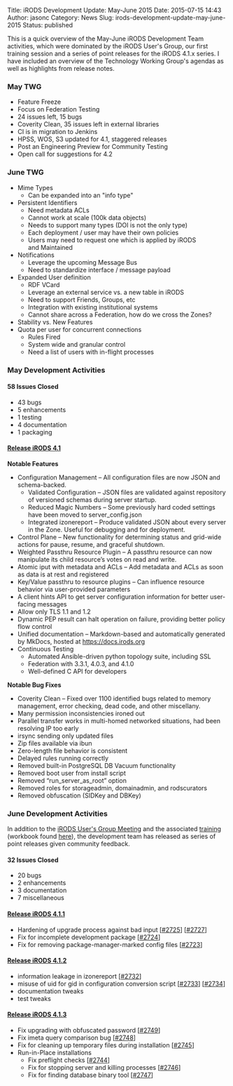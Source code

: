 Title: iRODS Development Update: May-June 2015
Date: 2015-07-15 14:43
Author: jasonc
Category: News
Slug: irods-development-update-may-june-2015
Status: published

This is a quick overview of the May-June iRODS Development Team
activities, which were dominated by the iRODS User's Group, our first
training session and a series of point releases for the iRODS 4.1.x
series. I have included an overview of the Technology Working Group's
agendas as well as highlights from release notes.  
<!--more-->

### May TWG

-   Feature Freeze
-   Focus on Federation Testing
-   24 issues left, 15 bugs
-   Coverity Clean, 35 issues left in external libraries
-   CI is in migration to Jenkins
-   HPSS, WOS, S3 updated for 4.1, staggered releases
-   Post an Engineering Preview for Community Testing
-   Open call for suggestions for 4.2

### June TWG

-   Mime Types
    -   Can be expanded into an "info type"
-   Persistent Identifiers
    -   Need metadata ACLs
    -   Cannot work at scale (100k data objects)
    -   Needs to support many types (DOI is not the only type)
    -   Each deployment / user may have their own policies
    -   Users may need to request one which is applied by iRODS
        and Maintained
-   Notifications
    -   Leverage the upcoming Message Bus
    -   Need to standardize interface / message payload
-   Expanded User definition
    -   RDF VCard
    -   Leverage an external service vs. a new table in iRODS
    -   Need to support Friends, Groups, etc
    -   Integration with existing institutional systems
    -   Cannot share across a Federation, how do we cross the Zones?
-   Stability vs. New Features
-   Quota per user for concurrent connections
    -   Rules Fired
    -   System wide and granular control
    -   Need a list of users with in-flight processes

### May Development Activities

#### 58 Issues Closed

-   43 bugs
-   5 enhancements
-   1 testing
-   4 documentation
-   1 packaging

#### [Release iRODS 4.1](http://irods.org/2015/05/irods-4-1-0-is-released/)

**Notable Features**

-   Configuration Management – All configuration files are now JSON and
    schema-backed.
    -   Validated Configuration – JSON files are validated against
        repository of versioned schemas during server startup.
    -   Reduced Magic Numbers – Some previously hard coded settings have
        been moved to server\_config.json
    -   Integrated izonereport – Produce validated JSON about every
        server in the Zone. Useful for debugging and for deployment.
-   Control Plane – New functionality for determining status and
    grid-wide actions for pause, resume, and graceful shutdown.
-   Weighted Passthru Resource Plugin – A passthru resource can now
    manipulate its child resource’s votes on read and write.
-   Atomic iput with metadata and ACLs – Add metadata and ACLs as soon
    as data is at rest and registered
-   Key/Value passthru to resource plugins – Can influence resource
    behavior via user-provided parameters
-   A client hints API to get server configuration information for
    better user-facing messages
-   Allow only TLS 1.1 and 1.2
-   Dynamic PEP result can halt operation on failure, providing better
    policy flow control
-   Unified documentation – Markdown-based and automatically generated
    by MkDocs, hosted at https://docs.irods.org
-   Continuous Testing
    -   Automated Ansible-driven python topology suite, including SSL
    -   Federation with 3.3.1, 4.0.3, and 4.1.0
    -   Well-defined C API for developers

**Notable Bug Fixes**

-   Coverity Clean – Fixed over 1100 identified bugs related to memory
    management, error checking, dead code, and other miscellany.
-   Many permission inconsistencies ironed out
-   Parallel transfer works in multi-homed networked situations, had
    been resolving IP too early
-   irsync sending only updated files
-   Zip files available via ibun
-   Zero-length file behavior is consistent
-   Delayed rules running correctly
-   Removed built-in PostgreSQL DB Vacuum functionality
-   Removed boot user from install script
-   Removed “run\_server\_as\_root” option
-   Removed roles for storageadmin, domainadmin, and rodscurators
-   Removed obfuscation (SIDKey and DBKey)

### June Development Activities

In addition to the [iRODS User's Group
Meeting](http://irods.org/ugm2015/) and the associated
[training](http://irods.org/ugm2015/training/) (workbook found
[here]({filename}/uploads/2015/06/GettingStartedwiRODS4.1.pdf)),
the development team has released as series of point releases given
community feedback.

#### 32 Issues Closed

-   20 bugs
-   2 enhancements
-   3 documentation
-   7 miscellaneous

#### [Release iRODS 4.1.1](http://irods.org/2015/06/irods-4-1-1-is-released/)

-   Hardening of upgrade process against bad input
    [[\#2725](https://github.com/irods/irods/issues/2725)]
    [[\#2727](https://github.com/irods/irods/issues/2727)]
-   Fix for incomplete development package
    [[\#2724](https://github.com/irods/irods/issues/2724)]
-   Fix for removing package-manager-marked config files
    [[\#2723](https://github.com/irods/irods/issues/2723)]

#### [Release iRODS 4.1.2](http://irods.org/2015/06/irods-4-1-2-is-released/)

-   information leakage in izonereport
    [[\#2732](https://github.com/irods/irods/issues/2732)]
-   misuse of uid for gid in configuration conversion script
    [[\#2733](https://github.com/irods/irods/issues/2733)]
    [[\#2734](https://github.com/irods/irods/issues/2734)]
-   documentation tweaks
-   test tweaks

#### [Release iRODS 4.1.3](http://irods.org/2015/06/irods-4-1-3-is-released/)

-   Fix upgrading with obfuscated password
    [[\#2749](https://github.com/irods/irods/issues/2749)]
-   Fix imeta query comparison bug
    [[\#2748](https://github.com/irods/irods/issues/2748)]
-   Fix for cleaning up temporary files during installation
    [[\#2745](https://github.com/irods/irods/issues/2745)]
-   Run-in-Place installations
    -   Fix preflight checks
        [[\#2744](https://github.com/irods/irods/issues/2744)]
    -   Fix for stopping server and killing processes
        [[\#2746](https://github.com/irods/irods/issues/2746)]
    -   Fix for finding database binary tool
        [[\#2747](https://github.com/irods/irods/issues/2747)]

